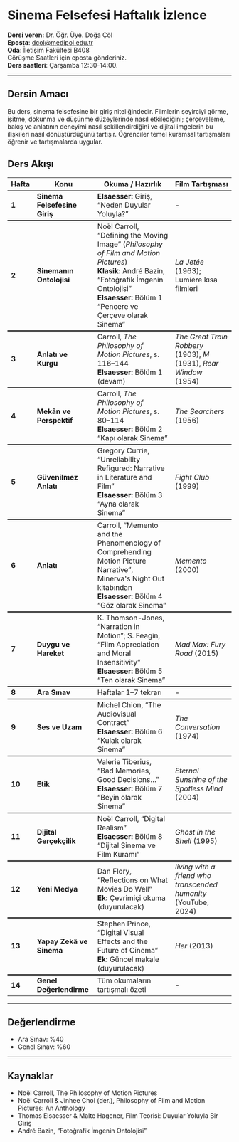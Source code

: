 # **Sinema Felsefesi Haftalık İzlence**

**Dersi veren:** Dr. Öğr. Üye. Doğa Çöl<br>
**Eposta**: dcol@medipol.edu.tr<br>
**Oda**: İletişim Fakültesi B408<br>
Görüşme Saatleri için eposta gönderiniz.<br>
**Ders saatleri**: Çarşamba 12:30-14:00.<br>

---

## Dersin Amacı
Bu ders, sinema felsefesine bir giriş niteliğindedir. Filmlerin seyirciyi görme, işitme, dokunma ve düşünme düzeylerinde nasıl etkilediğini; çerçeveleme, bakış ve anlatının deneyimi nasıl şekillendirdiğini ve dijital imgelerin bu ilişkileri nasıl dönüştürdüğünü tartışır. Öğrenciler temel kuramsal tartışmaları öğrenir ve tartışmalarda uygular.


## Ders Akışı

<table>
  <thead>
    <tr>
      <th>Hafta</th>
      <th>Konu</th>
      <th>Okuma / Hazırlık</th>
      <th>Film Tartışması</th>
    </tr>
  </thead>
  <tbody>
    <tr>
      <td><b>1</b></td>
      <td><b>Sinema Felsefesine Giriş</b></td>
      <td><b>Elsaesser:</b> Giriş, “Neden Duyular Yoluyla?”</td>
      <td>-</td>
    </tr>
    <tr style="border-top:2px solid black">
      <td><b>2</b></td>
      <td><b>Sinemanın Ontolojisi</b></td>
      <td>Noël Carroll, “Defining the Moving Image” (<i>Philosophy of Film and Motion Pictures</i>)<br><b>Klasik:</b> André Bazin, “Fotoğrafik İmgenin Ontolojisi”<br><b>Elsaesser:</b> Bölüm 1 “Pencere ve Çerçeve olarak Sinema”</td>
      <td><i>La Jetée</i> (1963); Lumière kısa filmleri</td>
    </tr>
    <tr style="border-top:2px solid black">
      <td><b>3</b></td>
      <td><b>Anlatı ve Kurgu</b></td>
      <td>Carroll, <i>The Philosophy of Motion Pictures</i>, s. 116–144<br><b>Elsaesser:</b> Bölüm 1 (devam)</td>
      <td><i>The Great Train Robbery</i> (1903), <i>M</i> (1931), <i>Rear Window</i> (1954)</td>
    </tr>
    <tr style="border-top:2px solid black">
      <td><b>4</b></td>
      <td><b>Mekân ve Perspektif</b></td>
      <td>Carroll, <i>The Philosophy of Motion Pictures</i>, s. 80–114<br><b>Elsaesser:</b> Bölüm 2 “Kapı olarak Sinema”</td>
      <td><i>The Searchers</i> (1956)</td>
    </tr>
    <tr style="border-top:2px solid black">
      <td><b>5</b></td>
      <td><b>Güvenilmez Anlatı</b></td>
      <td>Gregory Currie, “Unreliability Refigured: Narrative in Literature and Film”<br><b>Elsaesser:</b> Bölüm 3 “Ayna olarak Sinema”</td>
      <td><i>Fight Club</i> (1999)</td>
    </tr>
    <tr style="border-top:2px solid black">
      <td><b>6</b></td>
      <td><b>Anlatı</b></td>
      <td>Carroll, “Memento and the Phenomenology of Comprehending Motion Picture Narrative”, Minerva's Night Out kitabından<br><b>Elsaesser:</b> Bölüm 4 “Göz olarak Sinema”</td>
      <td><i>Memento</i> (2000)</td>
    </tr>
    <tr style="border-top:2px solid black">
      <td><b>7</b></td>
      <td><b>Duygu ve Hareket</b></td>
      <td>K. Thomson-Jones, “Narration in Motion”; S. Feagin, “Film Appreciation and Moral Insensitivity”<br><b>Elsaesser:</b> Bölüm 5 “Ten olarak Sinema”</td>
      <td><i>Mad Max: Fury Road</i> (2015)</td>
    </tr>
    <tr style="border-top:2px solid black">
      <td><b>8</b></td>
      <td><b>Ara Sınav</b></td>
      <td>Haftalar 1–7 tekrarı</td>
      <td>-</td>
    </tr>
    <tr style="border-top:2px solid black">
      <td><b>9</b></td>
      <td><b>Ses ve Uzam</b></td>
      <td>Michel Chion, “The Audiovisual Contract”<br><b>Elsaesser:</b> Bölüm 6 “Kulak olarak Sinema”</td>
      <td><i>The Conversation</i> (1974)</td>
    </tr>
    <tr style="border-top:2px solid black">
      <td><b>10</b></td>
      <td><b>Etik</b></td>
      <td>Valerie Tiberius, “Bad Memories, Good Decisions…”<br><b>Elsaesser:</b> Bölüm 7 “Beyin olarak Sinema”</td>
      <td><i>Eternal Sunshine of the Spotless Mind</i> (2004)</td>
    </tr>
    <tr style="border-top:2px solid black">
      <td><b>11</b></td>
      <td><b>Dijital Gerçekçilik</b></td>
      <td>Noël Carroll, “Digital Realism”<br><b>Elsaesser:</b> Bölüm 8 “Dijital Sinema ve Film Kuramı”</td>
      <td><i>Ghost in the Shell</i> (1995)</td>
    </tr>
    <tr style="border-top:2px solid black">
      <td><b>12</b></td>
      <td><b>Yeni Medya</b></td>
      <td>Dan Flory, “Reflections on What Movies Do Well”<br><b>Ek:</b> Çevrimiçi okuma (duyurulacak)</td>
      <td><i>living with a friend who transcended humanity</i> (YouTube, 2024)</td>
    </tr>
    <tr style="border-top:2px solid black">
      <td><b>13</b></td>
      <td><b>Yapay Zekâ ve Sinema</b></td>
      <td>Stephen Prince, “Digital Visual Effects and the Future of Cinema”<br><b>Ek:</b> Güncel makale (duyurulacak)</td>
      <td><i>Her</i> (2013)</td>
    </tr>
    <tr style="border-top:2px solid black">
      <td><b>14</b></td>
      <td><b>Genel Değerlendirme</b></td>
      <td>Tüm okumaların tartışmalı özeti</td>
      <td>-</td>
    </tr>
  </tbody>
</table>


---
## Değerlendirme

- Ara Sınav: %40  
- Genel Sınav: %60  

---
## Kaynaklar
- Noël Carroll, The Philosophy of Motion Pictures
- Noël Carroll & Jinhee Choi (der.), Philosophy of Film and Motion Pictures: An Anthology
- Thomas Elsaesser & Malte Hagener, Film Teorisi: Duyular Yoluyla Bir Giriş
- André Bazin, “Fotoğrafik İmgenin Ontolojisi”
